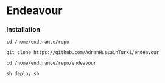 # Endeavour

### Installation


`cd /home/endurance/repo`

`git clone https://github.com/AdnanHussainTurki/endeavour`

`cd /home/endurance/repo/endeavour`

`sh deploy.sh`